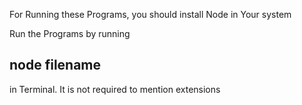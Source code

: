 <p>For Running these Programs, you should install Node in Your system </p>
<p>Run the Programs by running <h2>node filename</h2>in Terminal.
It is not required to mention extensions</p>
